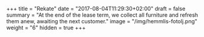 +++
title = "Rekate"
date = "2017-08-04T11:29:30+02:00"
draft = false
summary = "At the end of the lease term, we collect all furniture and refresh them anew, awaiting the next customer."
image = "/img/hemmlis-fotolj.png"
weight = "6"
hidden = true
+++
